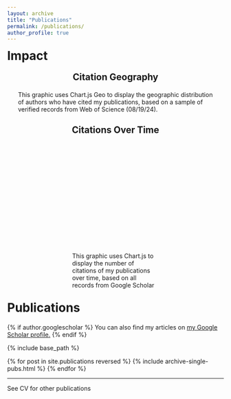 ```yaml
---
layout: archive
title: "Publications"
permalink: /publications/
author_profile: true
---
```


<h1 style="margin-top: 10px; margin-bottom: 20px;">Impact</h1>

<h2 style="margin-top: 10px; margin-bottom: 20px;text-align: center;">Citation Geography</h2>
<figure style="width: 90%; margin: auto; position: relative;">
    <div id="geochartWrapper" style="width: 100%; height: auto; position: relative;">
        <canvas id="GeoBubbleChart"></canvas>
    </div>
    <figcaption style="text-align: left; margin-top: 2px;">This graphic uses Chart.js Geo to display the geographic distribution of authors who have cited my publications, based on a sample of verified records from Web of Science (08/19/24).</figcaption>
</figure>

<script src="https://cdn.jsdelivr.net/npm/chart.js"></script>
<script src="https://cdn.jsdelivr.net/npm/chartjs-chart-geo"></script>

<script>
fetch('https://cdn.jsdelivr.net/npm/world-atlas@2/countries-50m.json')
    .then(response => response.json())
    .then(countriesData => {
        const countries = ChartGeo.topojson.feature(countriesData, countriesData.objects.countries).features;
        const mapData = {{ site.data.map_data | jsonify }};
        initGeoBubbleChart(countries, mapData);
    });

function initGeoBubbleChart(countries, mapData) {
    const data = {
        labels: mapData.map(d => d.address),
        datasets: [{
            label: '',
            outline: countries,
            showOutline: true,
            backgroundColor: 'rgba(75, 192, 192, 0.2)',
            outlineBackgroundColor: '#f0f0f0',
            data: mapData.map(d => ({
                x: d.lon,
                y: d.lat,
                r: Math.sqrt(d.publicationCount) * 2,
                value: d.publicationCount,
                address: d.address
            })),
            hoverBackgroundColor: 'rgba(0, 133, 183, 0.75)',
            hoverRadius: (context) => {
                return context.raw.r * 1.5;
            }
        }]
    };
    const config = {
        type: 'bubbleMap',
        data: data,
        options: {
            plugins: {
                legend: { display: false },
                tooltip: {
                    enabled: true,
                    mode: 'point',
                    callbacks: {
                        label: function(context) {
                            const data = context.raw;
                            return `${data.address}: ${data.value} publications`;
                        }
                    }
                }
            },
            scales: {
                projection: {
                    axis: 'x',
                    projection: 'equalEarth'
                },
                size: {
                    axis: 'x',
                    size: [1, 20],
                    display: false
                }
            }
        }
    };
    const ctx = document.getElementById('GeoBubbleChart').getContext('2d');
    new Chart(ctx, config);
}
</script>

<br>

<h2 style="margin-top: 10px; margin-bottom: 20px; text-align: center;">Citations Over Time</h2>
<figure id="citationsFigure" style="width: 40%; margin: auto; position: relative;">
    <div id="chartWrapper" style="width: 100%; height: 250px; position: relative;">
        <canvas id="citationsChart"></canvas>
    </div>
    <figcaption id="citationsCaption" style="text-align: left; margin-top: 2px; width: 100%;">This graphic uses Chart.js to display the number of citations of my publications over time, based on all records from Google Scholar</figcaption>
</figure>

<style>
  /* Default style for larger screens */
  #citationsFigure {
    width: 40%;
  }

  #citationsCaption {
    width: 100%;
  }

  /* Media query for mobile devices */
  @media (max-width: 768px) {
    #citationsFigure {
      width: 100%;
    }
    
    #citationsCaption {
      width: 100%;
    }
  }
</style>



<script>
  const ctx = document.getElementById('citationsChart').getContext('2d');
  const citationsData = {{ site.data.scholar_metrics.cites_per_year | jsonify }};
  const labels = Object.keys(citationsData);
  const data = Object.values(citationsData);

  const citationsChart = new Chart(ctx, {
    type: 'bar',
    data: {
      labels: labels,
      datasets: [{
        data: data,
        backgroundColor: 'rgba(75, 192, 192, 0.5)',
        borderColor: 'rgba(75, 192, 192, 1)',
        borderWidth: 1,
        hoverBackgroundColor: 'rgba(0, 133, 183, 0.75)',
        hoverBorderColor: 'rgba(0, 133, 183, 1)',
        hoverBorderWidth: 2
      }]
    },
    options: {
      responsive: true,
      maintainAspectRatio: false,
      plugins: {
        legend: {
          display: false
        }
      },
      scales: {
        y: {
          beginAtZero: true
        }
      }
    }
  });
</script>


<br>

<h1 style="margin-top: 10px; margin-bottom: 20px;">Publications</h1>
{% if author.googlescholar %} You can also find my articles on <u><a href="{{author.googlescholar}}">my Google Scholar profile</a>.</u> {% endif %}

{% include base_path %}

{% for post in site.publications reversed %} {% include archive-single-pubs.html %} {% endfor %}

---

See CV for other publications



